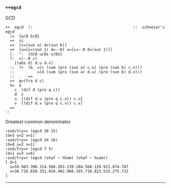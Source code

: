 ### `++egcd`

GCD

    ++  egcd  !:                                            ::  schneier's egcd
      |=  {a/@ b/@}
      =+  si
      =+  [c=(sun a) d=(sun b)]
      =+  [u=[c=(sun 1) d=--0] v=[c=--0 d=(sun 1)]]
      |-  ^-  {d/@ u/@s v/@s}
      ?:  =(--0 c)
        [(abs d) d.u d.v]
      ::  ?>  ?&  =(c (sum (pro (sun a) c.u) (pro (sun b) c.v)))
      ::          =(d (sum (pro (sun a) d.u) (pro (sun b) d.v)))
      ::      ==
      =+  q=(fra d c)
      %=  $
        c  (dif d (pro q c))
        d  c
        u  [(dif d.u (pro q c.u)) c.u]
        v  [(dif d.v (pro q c.v)) c.v]
      ==
    ::


Greatest common denominator

    ~zod/try=> (egcd 20 15)
    [d=5 u=2 v=1]
    ~zod/try=> (egcd 24 16)
    [d=8 u=2 v=1]
    ~zod/try=> (egcd 7 5)
    [d=1 u=3 v=6]
    ~zod/try=> (egcd (shaf ~ %ham) (shaf ~ %sam))
    [ d=1
      u=59.983.396.314.566.203.239.184.568.129.921.874.787  
      v=38.716.650.351.034.402.960.165.718.823.532.275.722
    ]



***
